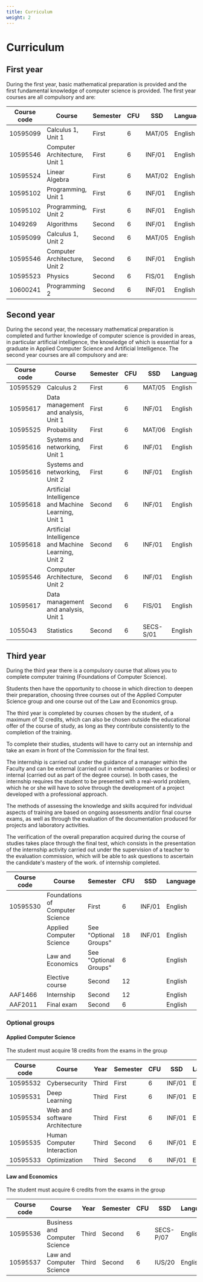 ```yaml
---
title: Curriculum
weight: 2
---
```


# Curriculum

## First year

During the first year, basic mathematical preparation is provided and the first fundamental knowledge of computer science is provided.
The first year courses are all compulsory and are:

| Course code | Course                        | Semester | CFU | SSD    | Language |
| ----------- | ----------------------------- | -------- | --- | ------ | -------- |
| 10595099    | Calculus 1, Unit 1            | First    | 6   | MAT/05 | English  |
| 10595546    | Computer Architecture, Unit 1 | First    | 6   | INF/01 | English  |
| 10595524    | Linear Algebra                | First    | 6   | MAT/02 | English  |
| 10595102    | Programming, Unit 1           | First    | 6   | INF/01 | English  |
| 10595102    | Programming, Unit 2           | First    | 6   | INF/01 | English  |
| 1049269     | Algorithms                    | Second   | 6   | INF/01 | English  |
| 10595099    | Calculus 1, Unit 2            | Second   | 6   | MAT/05 | English  |
| 10595546    | Computer Architecture, Unit 2 | Second   | 6   | INF/01 | English  |
| 10595523    | Physics                       | Second   | 6   | FIS/01 | English  |
| 10600241    | Programming 2                 | Second   | 6   | INF/01 | English  |


## Second year

During the second year, the necessary mathematical preparation is completed and further knowledge of computer science is provided in areas, in particular artificial intelligence, the knowledge of which is essential for a graduate in Applied Computer Science and Artificial Intelligence.
The second year courses are all compulsory and are:

| Course code | Course                                               | Semester | CFU | SSD       | Language |
| ----------- | ---------------------------------------------------- | -------- | --- | --------- | -------- |
| 10595529    | Calculus 2                                           | First    | 6   | MAT/05    | English  |
| 10595617    | Data management and analysis, Unit 1                 | First    | 6   | INF/01    | English  |
| 10595525    | Probability                                          | First    | 6   | MAT/06    | English  |
| 10595616    | Systems and networking, Unit 1                       | First    | 6   | INF/01    | English  |
| 10595616    | Systems and networking, Unit 2                       | First    | 6   | INF/01    | English  |
| 10595618    | Artificial Intelligence and Machine Learning, Unit 1 | Second   | 6   | INF/01    | English  |
| 10595618    | Artificial Intelligence and Machine Learning, Unit 2 | Second   | 6   | INF/01    | English  |
| 10595546    | Computer Architecture, Unit 2                        | Second   | 6   | INF/01    | English  |
| 10595617    | Data management and analysis, Unit 1                 | Second   | 6   | FIS/01    | English  |
| 1055043     | Statistics                                           | Second   | 6   | SECS-S/01 | English  |


## Third year

During the third year there is a compulsory course that allows you to complete computer training (Foundations of Computer Science).

Students then have the opportunity to choose in which direction to deepen their preparation, choosing three courses out of the Applied Computer Science group and one course out of the Law and Economics group.

The third year is completed by courses chosen by the student, of a maximum of 12 credits, which can also be chosen outside the educational offer of the course of study, as long as they contribute consistently to the completion of the training.

To complete their studies, students will have to carry out an internship and take an exam in front of the Commission for the final test.

The internship is carried out under the guidance of a manager within the Faculty and can be external (carried out in external companies or bodies) or internal (carried out as part of the degree course). In both cases, the internship requires the student to be presented with a real-world problem, which he or she will have to solve through the development of a project developed with a professional approach.

The methods of assessing the knowledge and skills acquired for individual aspects of training are based on ongoing assessments and/or final course exams, as well as through the evaluation of the documentation produced for projects and laboratory activities.

The verification of the overall preparation acquired during the course of studies takes place through the final test, which consists in the presentation of the internship activity carried out under the supervision of a teacher to the evaluation commission, which will be able to ask questions to ascertain the candidate's mastery of the work. of internship completed.

| Course code | Course                          | Semester              | CFU | SSD    | Language |
| ----------- | ------------------------------- | --------------------- | --- | ------ | -------- |
| 10595530    | Foundations of Computer Science | First                 | 6   | INF/01 | English  |
|             | Applied Computer Science        | See "Optional Groups" | 18  | INF/01 | English  |
|             | Law and Economics               | See "Optional Groups" | 6   |        | English  |
|             | Elective course                 | Second                | 12  |        | English  |
| AAF1466     | Internship                      | Second                | 12  |        | English  |
| AAF2011     | Final exam                      | Second                | 6   |        | English  |


### Optional groups

#### Applied Computer Science

The student must acquire 18 credits from the exams in the group

| Course code | Course                        | Year  | Semester | CFU | SSD    | Language |
| ----------- | ----------------------------- | ----- | -------- | --- | ------ | -------- |
| 10595532    | Cybersecurity                 | Third | First    | 6   | INF/01 | English  |
| 10595531    | Deep Learning                 | Third | First    | 6   | INF/01 | English  |
| 10595534    | Web and software Architecture | Third | First    | 6   | INF/01 | English  |
| 10595535    | Human Computer Interaction    | Third | Second   | 6   | INF/01 | English  |
| 10595533    | Optimization                  | Third | Second   | 6   | INF/01 | English  |


#### Law and Economics
The student must acquire 6 credits from the exams in the group

| Course code | Course                        | Year  | Semester | CFU | SSD       | Language |
| ----------- | ----------------------------- | ----- | -------- | --- | --------- | -------- |
| 10595536    | Business and Computer Science | Third | Second   | 6   | SECS-P/07 | English  |
| 10595537    | Law and Computer Science      | Third | Second   | 6   | IUS/20    | English  |
